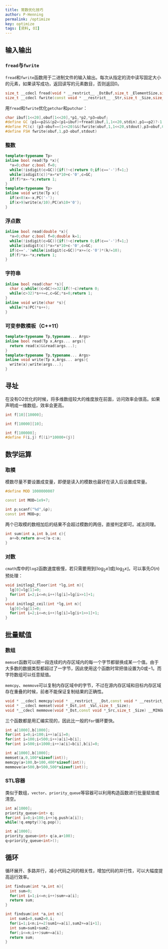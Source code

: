 ```yaml
---
title: 常数优化技巧
author: P-Henning
permalink: /optimize
key: optimize
tags: [资料, OI]
---
```


## 输入输出

### `fread`与`fwrite`

`fread`和`fwrite`函数用于二进制文件的输入输出。每次从指定的流中读写固定大小的元素，如果读写成功，返回读写的元素数目，否则返回$0$。

```cpp
size_t __cdecl fread(void * __restrict__ _DstBuf,size_t _ElementSize,size_t _Count,FILE * __restrict__ _File);
size_t __cdecl fwrite(const void * __restrict__ _Str,size_t _Size,size_t _Count,FILE * __restrict__ _File);
```

<!--more-->

用`fread`和`fwrite`优化`getchar`和`putchar`：

```cpp
char ibuf[1<<20],obuf[1<<20],*p1,*p2,*p3=obuf;
#define GC (p1==p2&&(p2=(p1=ibuf)+fread(ibuf,1,1<<20,stdin),p1==p2)?-1:*p1++)
#define PC(c) (p3-obuf==(1<<20)&&(fwrite(obuf,1,1<<20,stdout),p3=obuf,0)||(*p3++=c))
#define FSH fwrite(obuf,1,p3-obuf,stdout)
```

### 整数

```cpp
template<typename Tp>
inline bool read(Tp *x){
  *x=0;char c;bool f=0;
  while(!isdigit(c=GC)){if(!~c)return 0;if(c=='-')f=1;}
  while(isdigit(c))*x=*x*10+c-'0',c=GC;
  if(f)*x=-*x;return 1;
}
template<typename Tp>
inline void write(Tp x){
  if(x<0)x=-x,PC('-');
  if(x>9)write(x/10);PC(x%10+'0');
}
```

### 浮点数

```cpp
inline bool read(double *x){
  *x=0;char c;bool f=0;double k=1;
  while(!isdigit(c=GC)){if(!~c)return 0;if(c=='-')f=1;}
  while(isdigit(c))*x=*x*10+c-'0',c=GC;
  if(c=='.')while(isdigit(c=GC))*x+=(c-'0')*(k/=10);
  if(f)*x=-*x;return 1;
}
```

### 字符串

```cpp
inline bool read(char *s){
  char c;while((c=GC)<=32)if(!~c)return 0;
  while(c>32)*s++=c,c=GC;*s=0;return 1;
}
inline void write(char *s){
  while(*s)PC(*s++);
}
```

### 可变参数模板（C++11）

```cpp
template<typename Tp,typename... Args>
inline bool read(Tp x,Args... args){
  return read(x)&&read(args...);
}
template<typename Tp,typename... Args>
inline void write(Tp x,Args... args){
  write(x);write(args...);
}
```

## 寻址

在没有O2优化的时候，将多维数组较大的维度放在前面，访问效率会很高。如果声明成一维数组，效率会更高。

```cpp
int f[10][10000];
```

```cpp
int f[10000][10];
```

```cpp
int f[100000];
#define F(i,j) f[(i)*10000+(j)]
```

## 数学运算

### 取模

模数尽量不要设置成变量，即便是读入的模数也最好在读入后设置成常量。

```cpp
#define MOD 1000000007
```

```cpp
const int MOD=1e9+7;
```

```cpp
int p;scanf("%d",&p);
const int MOD=p;
```

两个已取模的数相加后的结果不会超过模数的两倍，直接判定即可。减法同理。

```cpp
int sum(int a,int b,int c){
  a+=b;return a>=c?a-c:a;
}
```

### 对数

`cmath`库中的`log2`函数速度极慢，若只需要用到$\lceil\log_2x\rceil$或$\lfloor\log_2x\rfloor$，可以事先$O(n)$预处理：

```cpp
void initlog2_floor(int *lg,int n){
  lg[0]=lg[1]=0;
  for(int i=2;i<=n;i++)lg[i]=lg[i>>1]+1;
}
void initlog2_ceil(int *lg,int n){
  lg[0]=lg[1]=0;
  for(int i=2;i<=n;i++)lg[i]=lg[i+1>>1]+1;
}
```

## 批量赋值

### 数组

`memset`函数可以把一段连续的内存区域内的每一个字节都替换成某一个值。由于大多数的数据类型都超过了一字节，因此使用这个函数时常把值设置为$0$或$-1$。而字符数组可以任意赋值。

`memcpy`、`memmove`可以复制内存区域中的字节，不过在源内存区域和目标内存区域存在重叠的时候，前者不能保证复制结果的正确性。

```cpp
void * __cdecl memcpy(void * __restrict__ _Dst,const void * __restrict__ _Src,size_t _Size) __MINGW_ATTRIB_DEPRECATED_SEC_WARN;
void * __cdecl memset(void *_Dst,int _Val,size_t _Size);
void *__cdecl memmove(void *_Dst,const void *_Src,size_t _Size) __MINGW_ATTRIB_DEPRECATED_SEC_WARN;
```

三个函数都是用汇编实现的，因此比一般的`for`循环要快。

```cpp
int a[1000],b[1000];
for(int i=0;i<100;i++)a[i]=0;
for(int i=100;i<500;i++)a[i]=b[i];
for(int i=500;i<1000;i++)a[i]=b[i],b[i]=0;
```

```cpp
int a[1000],b[1000];
memset(a,0,100*sizeof(int));
memcpy(a+100,b+100,400*sizeof(int));
memmove(a+500,b+500,500*sizeof(int));
```

### STL容器

类似于数组，`vector`、`priority_queue`等容器可以利用构造函数进行批量赋值或清空。

```cpp
int a[1000];
priority_queue<int> q;
for(int i=0;i<100;i++)q.push(a[i]);
while(!q.empty())q.pop();
```

```cpp
int a[1000];
priority_queue<int> q(a,a+100);
q=priority_queue<int>();
```

## 循环

循环展开、多路并行，减小代码之间的相关性，增加代码的并行性，可以大幅度提高运行效率。

```cpp
int findsum(int *a,int n){
  int sum=0;
  for(int i=1;i<=n;i++)sum+=a[i];
  return sum;
}
```

```cpp
int findsum(int *a,int n){
  int sum1=0,sum2=0,i;
  for(i=1;i<n;i+=2)sum1+=a[i],sum2+=a[i+1];
  int sum=sum1+sum2;
  for(;i<=n;i++)sum+=a[i];
  return sum;
}
```
